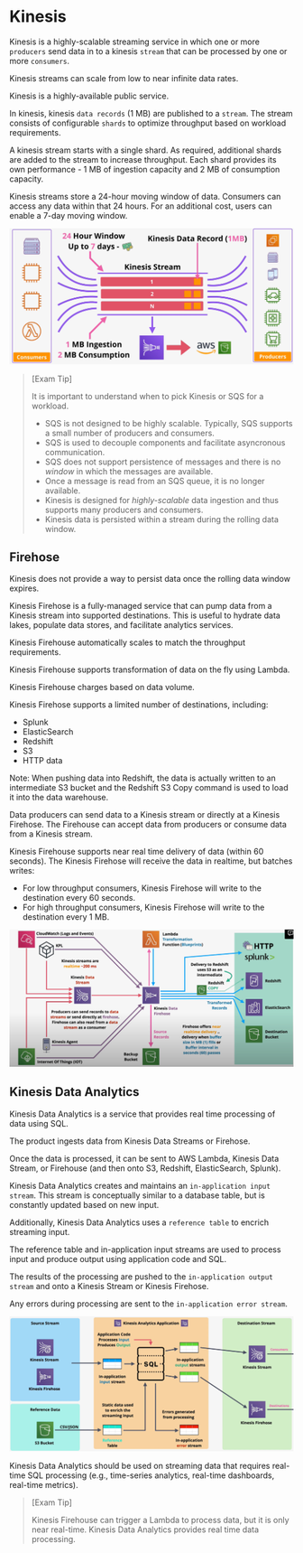 # Kinesis

Kinesis is a highly-scalable streaming service in which one or more `producers` send data in to a kinesis `stream` that can be processed by one or more `consumers`.

Kinesis streams can scale from low to near infinite data rates.

Kinesis is a highly-available public service.

In kinesis, kinesis `data records` (1 MB) are published to a `stream`. The stream consists of configurable `shards` to optimize throughput based on workload requirements.

A kinesis stream starts with a single shard. As required, additional shards are added to the stream to increase throughput. Each shard provides its own performance - 1 MB of ingestion capacity and 2 MB of consumption capacity.

Kinesis streams store a 24-hour moving window of data. Consumers can access any data within that 24 hours. For an additional cost, users can enable a 7-day moving window.

![Kinesis](../static/images/kinesis_arch.png)

> [Exam Tip]
>
> It is important to understand when to pick Kinesis or SQS for a workload.
> - SQS is not designed to be highly scalable. Typically, SQS supports a small number of producers and consumers.
> - SQS is used to decouple components and facilitate asyncronous communication.
> - SQS does not support persistence of messages and there is no *window* in which the messages are available.
> - Once a message is read from an SQS queue, it is no longer available.
> - Kinesis is designed for *highly-scalable* data ingestion and thus supports many producers and consumers.
> - Kinesis data is persisted within a stream during the rolling data window.

## Firehose

Kinesis does not provide a way to persist data once the rolling data window expires.

Kinesis Firehose is a fully-managed service that can pump data from a Kinesis stream into supported destinations. This is useful to hydrate data lakes, populate data stores, and facilitate analytics services.

Kinesis Firehouse automatically scales to match the throughput requirements.

Kinesis Firehouse supports transformation of data on the fly using Lambda.

Kinesis Firehouse charges based on data volume.

Kinesis Firehose supports a limited number of destinations, including:
- Splunk
- ElasticSearch
- Redshift
- S3
- HTTP data

Note: When pushing data into Redshift, the data is actually written to an intermediate S3 bucket and the Redshift S3 Copy command is used to load it into the data warehouse.

Data producers can send data to a Kinesis stream or directly at a Kinesis Firehose. The Firehouse can accept data from producers or consume data from a Kinesis stream.

Kinesis Firehouse supports near real time delivery of data (within 60 seconds). The Kinesis Firehose will receive the data in realtime, but batches writes:
- For low throughput consumers, Kinesis Firehose will write to the destination every 60 seconds.
- For high throughput consumers, Kinesis Firehose will write to the destination every 1 MB.

![Kinesis Firehose](../static/images/kinesis_firehose.png)

## Kinesis Data Analytics

Kinesis Data Analytics is a service that provides real time processing of data using SQL.

The product ingests data from Kinesis Data Streams or Firehose.

Once the data is processed, it can be sent to AWS Lambda, Kinesis Data Stream, or Firehouse (and then onto S3, Redshift, ElasticSearch, Splunk).

Kinesis Data Analytics creates and maintains an `in-application input stream`. This stream is conceptually similar to a database table, but is constantly updated based on new input.

Additionally, Kinesis Data Analytics uses a `reference table` to encrich streaming input.

The reference table and in-application input streams are used to process input and produce output using application code and SQL.

The results of the processing are pushed to the `in-application output stream` and onto a Kinesis Stream or Kinesis Firehose.

Any errors during processing are sent to the `in-application error stream`.

![Kinesis Data Analytics](../static/images/kinesis_analytics.png)

Kinesis Data Analytics should be used on streaming data that requires real-time SQL processing (e.g., time-series analytics, real-time dashboards, real-time metrics).

> [Exam Tip]
>
> Kinesis Firehouse can trigger a Lambda to process data, but it is only near real-time. Kinesis Data Analytics provides real time data processing.